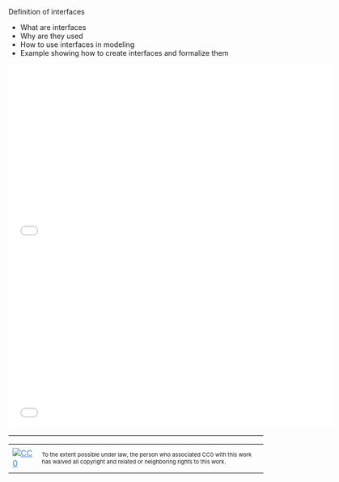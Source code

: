 Definition of interfaces 

*   What are interfaces
*   Why are they used 
*   How to use interfaces in modeling
*   Example showing how to create interfaces and formalize them

 

<iframe src="//www.youtube.com/embed/s9Ch_UecVdY?rel=0" width="640" height="360" frameborder="0" allowfullscreen="allowfullscreen"></iframe>
<iframe src="//www.youtube.com/embed/cXdiBHYSY54?rel=0;start=27;end=172" width="640" height="360" frameborder="0" allowfullscreen="allowfullscreen"></iframe>
    
<hr style="color: #cccccc;" />

<table>
<tbody>
<tr>
<td><a style="color: #4183c4;" href="http://creativecommons.org/publicdomain/zero/1.0/"><img src="https://camo.githubusercontent.com/c5160f944848828fa33126d9a697e9abe43ea98f/687474703a2f2f692e6372656174697665636f6d6d6f6e732e6f72672f702f7a65726f2f312e302f38387833312e706e67" alt="CC0" data-canonical-src="http://i.creativecommons.org/p/zero/1.0/88x31.png" /></a></td>
<td>
<p style="font-size: 11px;">To the extent possible under law, the person who associated CC0 with this work has waived all copyright and related or neighboring rights to this work.</p>
</td>
</tr>
</tbody>
</table>
